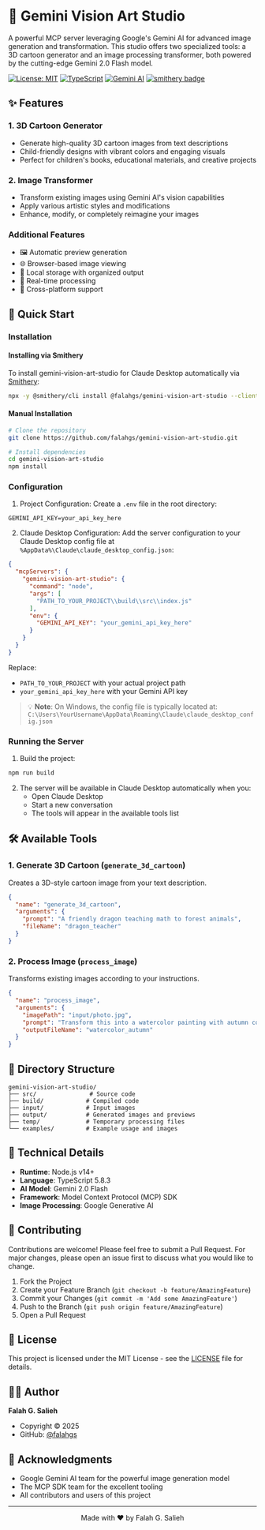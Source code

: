 # 🎨 Gemini Vision Art Studio

A powerful MCP server leveraging Google's Gemini AI for advanced image generation and transformation. This studio offers two specialized tools: a 3D cartoon generator and an image processing transformer, both powered by the cutting-edge Gemini 2.0 Flash model.

[![License: MIT](https://img.shields.io/badge/License-MIT-yellow.svg)](https://opensource.org/licenses/MIT)
[![TypeScript](https://img.shields.io/badge/TypeScript-5.8.3-blue.svg)](https://www.typescriptlang.org/)
[![Gemini AI](https://img.shields.io/badge/Gemini-AI-orange.svg)](https://deepmind.google/technologies/gemini/)
[![smithery badge](https://smithery.ai/badge/@falahgs/gemini-vision-art-studio)](https://smithery.ai/server/@falahgs/gemini-vision-art-studio)

## ✨ Features

### 1. 3D Cartoon Generator
- Generate high-quality 3D cartoon images from text descriptions
- Child-friendly designs with vibrant colors and engaging visuals
- Perfect for children's books, educational materials, and creative projects

### 2. Image Transformer
- Transform existing images using Gemini AI's vision capabilities
- Apply various artistic styles and modifications
- Enhance, modify, or completely reimagine your images

### Additional Features
- 🖼️ Automatic preview generation
- 🌐 Browser-based image viewing
- 💾 Local storage with organized output
- 🔄 Real-time processing
- 📱 Cross-platform support

## 🚀 Quick Start

### Installation

#### Installing via Smithery

To install gemini-vision-art-studio for Claude Desktop automatically via [Smithery](https://smithery.ai/server/@falahgs/gemini-vision-art-studio):

```bash
npx -y @smithery/cli install @falahgs/gemini-vision-art-studio --client claude
```

#### Manual Installation
```bash
# Clone the repository
git clone https://github.com/falahgs/gemini-vision-art-studio.git

# Install dependencies
cd gemini-vision-art-studio
npm install
```

### Configuration

1. Project Configuration:
Create a `.env` file in the root directory:

```env
GEMINI_API_KEY=your_api_key_here
```

2. Claude Desktop Configuration:
Add the server configuration to your Claude Desktop config file at `%AppData%\Claude\claude_desktop_config.json`:

```json
{
  "mcpServers": {
    "gemini-vision-art-studio": {
      "command": "node",
      "args": [
        "PATH_TO_YOUR_PROJECT\\build\\src\\index.js"
      ],
      "env": {
        "GEMINI_API_KEY": "your_gemini_api_key_here"
      }
    }
  }
}
```

Replace:
- `PATH_TO_YOUR_PROJECT` with your actual project path
- `your_gemini_api_key_here` with your Gemini API key

> 💡 **Note**: On Windows, the config file is typically located at:
> `C:\Users\YourUsername\AppData\Roaming\Claude\claude_desktop_config.json`

### Running the Server

1. Build the project:
```bash
npm run build
```

2. The server will be available in Claude Desktop automatically when you:
   - Open Claude Desktop
   - Start a new conversation
   - The tools will appear in the available tools list

## 🛠️ Available Tools

### 1. Generate 3D Cartoon (`generate_3d_cartoon`)

Creates a 3D-style cartoon image from your text description.

```json
{
  "name": "generate_3d_cartoon",
  "arguments": {
    "prompt": "A friendly dragon teaching math to forest animals",
    "fileName": "dragon_teacher"
  }
}
```

### 2. Process Image (`process_image`)

Transforms existing images according to your instructions.

```json
{
  "name": "process_image",
  "arguments": {
    "imagePath": "input/photo.jpg",
    "prompt": "Transform this into a watercolor painting with autumn colors",
    "outputFileName": "watercolor_autumn"
  }
}
```

## 📂 Directory Structure

```
gemini-vision-art-studio/
├── src/               # Source code
├── build/            # Compiled code
├── input/            # Input images
├── output/           # Generated images and previews
├── temp/             # Temporary processing files
└── examples/         # Example usage and images
```

## 🔧 Technical Details

- **Runtime**: Node.js v14+
- **Language**: TypeScript 5.8.3
- **AI Model**: Gemini 2.0 Flash
- **Framework**: Model Context Protocol (MCP) SDK
- **Image Processing**: Google Generative AI

## 🤝 Contributing

Contributions are welcome! Please feel free to submit a Pull Request. For major changes, please open an issue first to discuss what you would like to change.

1. Fork the Project
2. Create your Feature Branch (`git checkout -b feature/AmazingFeature`)
3. Commit your Changes (`git commit -m 'Add some AmazingFeature'`)
4. Push to the Branch (`git push origin feature/AmazingFeature`)
5. Open a Pull Request

## 📝 License

This project is licensed under the MIT License - see the [LICENSE](LICENSE) file for details.

## 👨‍💻 Author

**Falah G. Salieh**
- Copyright © 2025
- GitHub: [@falahgs](https://github.com/falahgs)

## 🙏 Acknowledgments

- Google Gemini AI team for the powerful image generation model
- The MCP SDK team for the excellent tooling
- All contributors and users of this project

---

<p align="center">Made with ❤️ by Falah G. Salieh</p> 